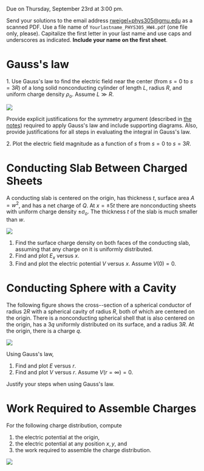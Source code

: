 Due on Thursday, September 23rd at 3:00 pm.

Send your solutions to the email address rweigel+phys305@gmu.edu as a scanned PDF. Use a file name of `Yourlastname_PHYS305_HW4.pdf` (one file only, please). Capitalize the first letter in your last name and use caps and underscores as indicated. **Include your name on the first sheet**.

# Gauss's law

1\. Use Gauss's law to find the electric field near the center (from $s=0$ to $s=3R$) of a long solid nonconducting cylinder  of length $L$, radius $R$, and uniform charge density $\rho_o$. Assume $L\gg R$.

<img src="figures/Gauss_Law_Long_Solid_Cylinder.svg"/>

Provide explicit justifications for the symmetry argument (described in [the notes](gauss_law.html#using-charges-on-an-insulator)) required to apply Gauss's law and include supporting diagrams. Also, provide justifications for all steps in evaluating the integral in Gauss's law.

2\. Plot the electric field magnitude as a function of $s$ from $s=0$ to $s=3R$.

# Conducting Slab Between Charged Sheets

A conducting slab is centered on the origin, has thickness $t$, surface area $A=w^2$, and has a net charge of $Q$. At $x=\pm 5t$ there are nonconducting sheets with uniform charge density $\pm \sigma_o$. The thickness $t$ of the slab is much smaller than $w$.

<img src="figures/Conductors-Slab-Between-Sheets.svg"/>

1. Find the surface charge density on both faces of the conducting slab, assuming that any charge on it is uniformly distributed.
2. Find and plot $E_x$ versus $x$.
3. Find and plot the electric potential $V$ versus $x$. Assume $V(0)=0$.

# Conducting Sphere with a Cavity

The following figure shows the cross--section of a spherical conductor of radius $2R$ with a spherical cavity of radius $R$, both of which are centered on the origin. There is a nonconducting spherical shell that is also centered on the origin, has a $3q$ uniformly distributed on its surface, and a radius $3R$. At the origin, there is a charge $q$.

<img src="figures/Conductors_Sphere_with_Cavity_with_Shell.svg"/>

Using Gauss's law, 

1. Find and plot $E$ versus $r$.
2. Find and plot $V$ versus $r$. Assume $V(r=\infty)=0$.

Justify your steps when using Gauss's law.

# Work Required to Assemble Charges

For the following charge distribution, compute 

1. the electric potential at the origin, 
2. the electric potential at any position $x,y$, and
2. the work required to assemble the charge distribution.

<img src="figures/Electric_Potential_3_Charges_on_Triangle.svg"/>

